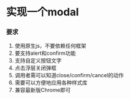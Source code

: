 # 实现一个modal

### 要求

1. 使用原生js，不要依赖任何框架
2. 要支持alert和confirm功能
3. 支持自定义按钮文字
4. 点击浮层关闭弹框
5. 调用者需可以知道close/confirm/cancel的动作
6. 需要可以方便地应用各种样式库
7. 兼容最新版Chrome即可
